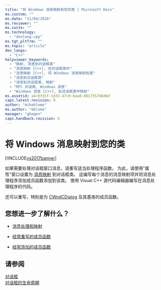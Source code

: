 ```yaml
---
title: "将 Windows 消息映射到您的类 | Microsoft Docs"
ms.custom: ""
ms.date: "11/04/2016"
ms.reviewer: ""
ms.suite: ""
ms.technology: 
  - "devlang-cpp"
ms.tgt_pltfrm: ""
ms.topic: "article"
dev_langs: 
  - "C++"
helpviewer_keywords: 
  - "映射, 消息到对话框类"
  - "消息映射 [C++], 在对话框类中"
  - "消息映射 [C++], 将 Windows 消息映射到类"
  - "消息到对话框类"
  - "消息到对话框类, 映射"
  - "MFC 对话框, Windows 消息"
  - "Windows 消息 [C++], 在对话框类中映射"
ms.assetid: a4c6fd1f-1d33-47c9-baa0-001755746d6d
caps.latest.revision: 9
author: "mikeblome"
ms.author: "mblome"
manager: "ghogen"
caps.handback.revision: 5
---
```

# 将 Windows 消息映射到您的类
[!INCLUDE[vs2017banner](../assembler/inline/includes/vs2017banner.md)]

如果需要处理对话框窗口消息，请重写适当处理程序函数。  为此，请使用"属性"窗口设置为 [消息映射](../mfc/reference/mapping-messages-to-functions.md) 到对话框类。  这编写每个消息的消息映射项并将消息处理程序添加成员函数添加到该类。  使用 Visual C\+\+ 源代码编辑器编写在消息处理程序的代码。  
  
 还可以重写，特别是为 [CWnd](../mfc/reference/cwnd-class.md)[CDialog](../mfc/reference/cdialog-class.md) 及其基类的成员函数。  
  
## 您想进一步了解什么？  
  
-   [消息处理和映射](../mfc/message-handling-and-mapping.md)  
  
-   [经常重写的成员函数](../mfc/commonly-overridden-member-functions.md)  
  
-   [经常添加的成员函数](../mfc/commonly-added-member-functions.md)  
  
## 请参阅  
 [对话框](../mfc/dialog-boxes.md)   
 [对话框的生命周期](../mfc/life-cycle-of-a-dialog-box.md)